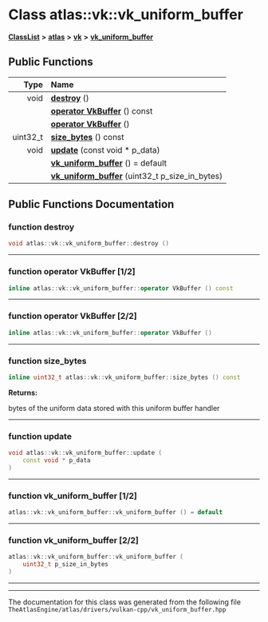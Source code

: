 

# Class atlas::vk::vk\_uniform\_buffer



[**ClassList**](annotated.md) **>** [**atlas**](namespaceatlas.md) **>** [**vk**](namespaceatlas_1_1vk.md) **>** [**vk\_uniform\_buffer**](classatlas_1_1vk_1_1vk__uniform__buffer.md)










































## Public Functions

| Type | Name |
| ---: | :--- |
|  void | [**destroy**](#function-destroy) () <br> |
|   | [**operator VkBuffer**](#function-operator-vkbuffer-12) () const<br> |
|   | [**operator VkBuffer**](#function-operator-vkbuffer-22) () <br> |
|  uint32\_t | [**size\_bytes**](#function-size_bytes) () const<br> |
|  void | [**update**](#function-update) (const void \* p\_data) <br> |
|   | [**vk\_uniform\_buffer**](#function-vk_uniform_buffer-12) () = default<br> |
|   | [**vk\_uniform\_buffer**](#function-vk_uniform_buffer-22) (uint32\_t p\_size\_in\_bytes) <br> |




























## Public Functions Documentation




### function destroy 

```C++
void atlas::vk::vk_uniform_buffer::destroy () 
```




<hr>



### function operator VkBuffer [1/2]

```C++
inline atlas::vk::vk_uniform_buffer::operator VkBuffer () const
```




<hr>



### function operator VkBuffer [2/2]

```C++
inline atlas::vk::vk_uniform_buffer::operator VkBuffer () 
```




<hr>



### function size\_bytes 

```C++
inline uint32_t atlas::vk::vk_uniform_buffer::size_bytes () const
```





**Returns:**

bytes of the uniform data stored with this uniform buffer handler 





        

<hr>



### function update 

```C++
void atlas::vk::vk_uniform_buffer::update (
    const void * p_data
) 
```




<hr>



### function vk\_uniform\_buffer [1/2]

```C++
atlas::vk::vk_uniform_buffer::vk_uniform_buffer () = default
```




<hr>



### function vk\_uniform\_buffer [2/2]

```C++
atlas::vk::vk_uniform_buffer::vk_uniform_buffer (
    uint32_t p_size_in_bytes
) 
```




<hr>

------------------------------
The documentation for this class was generated from the following file `TheAtlasEngine/atlas/drivers/vulkan-cpp/vk_uniform_buffer.hpp`

